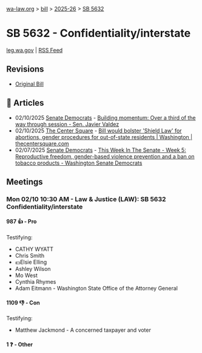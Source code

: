[wa-law.org](/) > [bill](/bill/) > [2025-26](/bill/2025-26/) > [SB 5632](/bill/2025-26/sb/5632/)

# SB 5632 - Confidentiality/interstate
[leg.wa.gov](https://app.leg.wa.gov/billsummary?BillNumber=5632&Year=2025&Initiative=false) | [RSS Feed](./rss.xml)

## Revisions
* [Original Bill](1/)

## 📰 Articles
* 02/10/2025 [Senate Democrats](/org/senate_democrats/) - [Building momentum: Over a third of the way through session - Sen. Javier Valdez](https://senatedemocrats.wa.gov/valdez/2025/02/10/building-momentum-over-a-third-of-the-way-through-session/#:~:text=SB%205632)
* 02/10/2025 [The Center Square](/org/the_center_square/) - [Bill would bolster 'Shield Law' for abortions, gender procedures for out-of-state residents | Washington | thecentersquare.com](https://www.thecentersquare.com/washington/article_56479a40-e7ea-11ef-95ed-5b388298696e.html#:~:text=Senate%20Bill%205632)
* 02/07/2025 [Senate Democrats](/org/senate_democrats/) - [This Week In The Senate - Week 5: Reproductive freedom, gender-based violence prevention and a ban on tobacco products - Washington Senate Democrats](https://senatedemocrats.wa.gov/blog/2025/02/07/this-week-in-the-senate-week-5-reproductive-freedom-gender-based-violence-prevention-and-a-ban-on-tobacco-products/#:~:text=Senate%20Bill%205632)

## Meetings
### Mon 02/10 10:30 AM - Law & Justice (LAW): SB 5632 Confidentiality/interstate
#### 987 👍 - Pro
Testifying:
* CATHY WYATT
* Chris Smith
* 💵Elsie Elling
* Ashley Wilson
* Mo West
* Cynthia Rhymes
* Adam Eitmann - Washington State Office of the Attorney General

#### 1109 👎 - Con
Testifying:
* Matthew Jackmond - A concerned taxpayer and voter

#### 1 ❓ - Other
